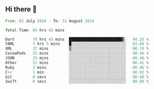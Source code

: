 ## Hi there 👋

<!--START_SECTION:waka-->

```rust
From: 03 July 2024 - To: 31 August 2024

Total Time: 84 hrs 42 mins

Dart        79 hrs 45 mins  ███████████████████████▓░   94.15 %
YAML        3 hrs 5 mins    █░░░░░░░░░░░░░░░░░░░░░░░░   03.66 %
XML         37 mins         ▒░░░░░░░░░░░░░░░░░░░░░░░░   00.74 %
CocoaPods   25 mins         ░░░░░░░░░░░░░░░░░░░░░░░░░   00.49 %
JSON        23 mins         ░░░░░░░░░░░░░░░░░░░░░░░░░   00.46 %
Other       21 mins         ░░░░░░░░░░░░░░░░░░░░░░░░░   00.41 %
Ruby        3 mins          ░░░░░░░░░░░░░░░░░░░░░░░░░   00.06 %
C++         1 min           ░░░░░░░░░░░░░░░░░░░░░░░░░   00.02 %
Git         0 secs          ░░░░░░░░░░░░░░░░░░░░░░░░░   00.00 %
Swift       0 secs          ░░░░░░░░░░░░░░░░░░░░░░░░░   00.00 %
```

<!--END_SECTION:waka-->

<!--
**mathiskakal/mathiskakal** is a ✨ _special_ ✨ repository because its `README.md` (this file) appears on your GitHub profile.

Here are some ideas to get you started:

- 🔭 I’m currently working on ...
- 🌱 I’m currently learning ...
- 👯 I’m looking to collaborate on ...
- 🤔 I’m looking for help with ...
- 💬 Ask me about ...
- 📫 How to reach me: ...
- 😄 Pronouns: ...
- ⚡ Fun fact: ...
-->
